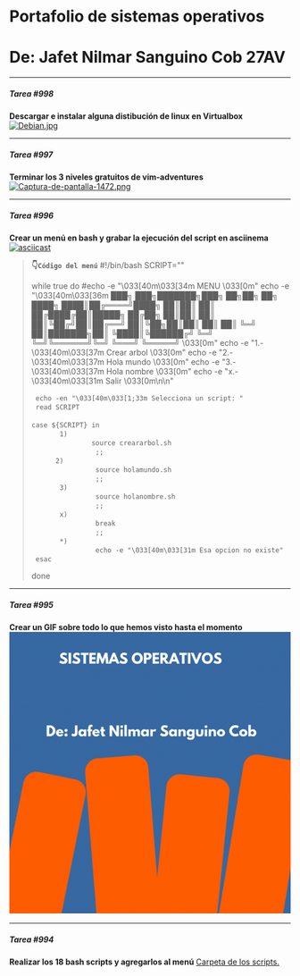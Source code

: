 # Portafolio de sistemas operativos
# De: Jafet Nilmar Sanguino Cob 27AV

_____
#####  Tarea #998
**Descargar e instalar alguna distibución de linux en Virtualbox**
[![Debian.jpg](https://i.postimg.cc/fbTqscH9/Debian.jpg)](https://postimg.cc/pm4JYFMW)

_____
#####  Tarea #997
**Terminar los 3 niveles gratuitos de vim-adventures**
[![Captura-de-pantalla-1472.png](https://i.postimg.cc/hjbvtwbt/Captura-de-pantalla-1472.png)](https://postimg.cc/bDrp6mB7)

_____
#####  Tarea #996
**Crear un menú en bash y grabar la ejecución del script en asciinema** 
[![asciicast](https://asciinema.org/a/QO9R5AlpA6rSktEJohfEH8Zcr.svg)](https://asciinema.org/a/QO9R5AlpA6rSktEJohfEH8Zcr)

> **👇`Código del menú`**
> #!/bin/bash
>SCRIPT=""
>
>while true
>do
>      #echo -e "\033[40m\033[34m MENU \033[0m"
>      echo -e "\033[40m\033[36m
>███╗   ███╗███████╗███╗   ██╗██╗   ██╗
>████╗ ████║██╔════╝████╗  ██║██║   ██║
>██╔████╔██║█████╗  ██╔██╗ ██║██║   ██║
>██║╚██╔╝██║██╔══╝  ██║╚██╗██║██║   ██║
>██║ ╚═╝ ██║███████╗██║ ╚████║╚██████╔╝
>╚═╝     ╚═╝╚══════╝╚═╝  ╚═══╝ ╚═════╝
>                                     \033[0m"
>      echo -e "1.-\033[40m\033[37m Crear arbol \033[0m"
>      echo -e "2.-\033[40m\033[37m Hola mundo \033[0m"
>      echo -e "3.-\033[40m\033[37m Hola nombre \033[0m"
>      echo -e "x.-\033[40m\033[31m Salir \033[0m\n\n"
>
>      echo -en "\033[40m\033[1;33m Selecciona un script: "
>      read SCRIPT
>
>     case ${SCRIPT} in
>            1)
>                    source creararbol.sh
>                     ;;
>           2)
>                     source holamundo.sh
>                     ;;
>            3)
>                     source holanombre.sh
>                     ;;
>            x)
>                     break
>                     ;;
>            *)
>                     echo -e "\033[40m\033[31m Esa opcion no existe"
>      esac
>done
_____
#####  Tarea #995
**Crear un GIF sobre todo lo que hemos visto hasta el momento**
![GIF de Comando](https://github.com/Void-Dark20/Portafolio/blob/main/Imagenes/GIF_TAREA.gif)

_____
#####  Tarea #994
**Realizar los 18 bash scripts y agregarlos al menú**
[Carpeta de los scripts.](./actividad1/seis/ "Carpeta del los scripts.")
